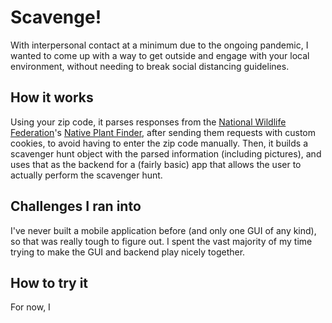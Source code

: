 # Scavenge!
With interpersonal contact at a minimum due to the ongoing pandemic, I wanted to come up with a way to get outside and engage with your local environment, without needing to break social distancing guidelines.

## How it works
Using your zip code, it parses responses from the [National Wildlife Federation](https://www.nwf.org/)'s [Native Plant Finder](https://www.nwf.org/nativePlantFinder/plants), after sending them requests with custom cookies, to avoid having to enter the zip code manually. Then, it builds a scavenger hunt object with the parsed information (including pictures), and uses that as the backend for a (fairly basic) app that allows the user to actually perform the scavenger hunt.

## Challenges I ran into
I've never built a mobile application before (and only one GUI of any kind), so that was really tough to figure out. I spent the vast majority of my time trying to make the GUI and backend play nicely together.

## How to try it
For now, I
